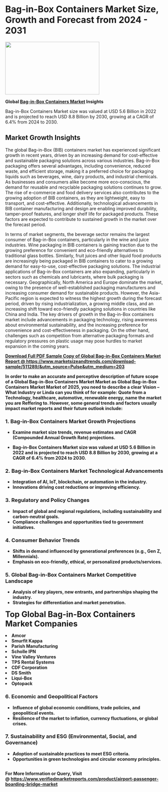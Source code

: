 <H1>Bag-in-Box Containers Market Size, Growth and Forecast from 2024 - 2031</H1><img class="aligncenter size-medium wp-image-584254" src="https://thirdeyenews.in/wp-content/uploads/2024/09/Global-Market-Research-300x168.jpeg" alt="" width="300" height="168" /><p><strong>Global&nbsp;<a href="https://www.marketsizeandtrends.com/download-sample/511289/&amp;utm_source=Pulse&amp;utm_medium=203">Bag-in-Box Containers Market</a> Insights</strong></p><p>Bag-in-Box Containers Market size was valued at USD 5.6 Billion in 2022 and is projected to reach USD 8.8 Billion by 2030, growing at a CAGR of 6.4% from 2024 to 2030.</p><p><h2>Market Growth Insights</h2> <p>The global Bag-in-Box (BIB) containers market has experienced significant growth in recent years, driven by an increasing demand for cost-effective and sustainable packaging solutions across various industries. Bag-in-Box packaging offers several advantages, including convenience, reduced waste, and efficient storage, making it a preferred choice for packaging liquids such as beverages, wine, dairy products, and industrial chemicals. As businesses and consumers alike become more eco-conscious, the demand for reusable and recyclable packaging solutions continues to grow. The rise of e-commerce and food delivery services also contributes to the growing adoption of BIB containers, as they are lightweight, easy to transport, and cost-effective. Additionally, technological advancements in BIB container manufacturing and design are enabling improved durability, tamper-proof features, and longer shelf life for packaged products. These factors are expected to contribute to sustained growth in the market over the forecast period.</p> <p><strong><a href="#"></a></strong></p> <p>In terms of market segments, the beverage sector remains the largest consumer of Bag-in-Box containers, particularly in the wine and juice industries. Wine packaging in BIB containers is gaining traction due to the growing preference for convenient and eco-friendly alternatives to traditional glass bottles. Similarly, fruit juices and other liquid food products are increasingly being packaged in BIB containers to cater to a growing demand for easy-to-use, cost-effective packaging solutions. The industrial applications of Bag-in-Box containers are also expanding, particularly in sectors such as chemicals and lubricants, where bulk packaging is necessary. Geographically, North America and Europe dominate the market, owing to the presence of well-established packaging manufacturers and increasing consumer demand for sustainable products. However, the Asia-Pacific region is expected to witness the highest growth during the forecast period, driven by rising industrialization, a growing middle class, and an increasing shift toward eco-friendly packaging solutions in countries like China and India. The key drivers of growth in the Bag-in-Box containers market include advancements in packaging technology, rising awareness about environmental sustainability, and the increasing preference for convenience and cost-effectiveness in packaging. On the other hand, challenges such as competition from alternative packaging formats and regulatory pressures on plastic usage may pose hurdles to market expansion in the coming years. <p><strong><a href="#"></p><p><span class=""><strong>Download Full PDF Sample Copy of Global Bag-in-Box Containers Market Report</strong> @ <a href="https://www.marketsizeandtrends.com/download-sample/511289/&amp;utm_source=Pulse&amp;utm_medium=203" target="_blank">https://www.marketsizeandtrends.com/download-sample/511289/&amp;utm_source=Pulse&amp;utm_medium=203</a></span></p><p>In order to make an accurate and perceptive description of future scope of a Global&nbsp;Bag-in-Box Containers Market Market as Global&nbsp;Bag-in-Box Containers Market Market of 2025, you need to describe a clear Vision &ndash; What Industry or Linda can you think of for example: Quote from a Technology, healthcare, automotive, renewable energy, name the market you are Reffering to. However, some general trends and factors usually impact market reports and their future outlook include:</p><h3>1.&nbsp;<strong>Bag-in-Box Containers Market Growth Projections</strong></h3><ul><li>Examine market size trends, revenue estimates and CAGR (Compounded Annual Growth Rate) projections.</li><li><p>Bag-in-Box Containers Market size was valued at USD 5.6 Billion in 2022 and is projected to reach USD 8.8 Billion by 2030, growing at a CAGR of 6.4% from 2024 to 2030.</p></li></ul><h3>2.&nbsp;<strong>Bag-in-Box Containers Market Technological Advancements</strong></h3><ul><li>Integration of AI, IoT, blockchain, or automation in the industry.</li><li>Innovations driving cost reductions or improving efficiency.</li></ul><h3>3.&nbsp;<strong>Regulatory and Policy Changes</strong></h3><ul><li>Impact of global and regional regulations, including sustainability and carbon-neutral goals.</li><li>Compliance challenges and opportunities tied to government initiatives.</li></ul><h3>4.&nbsp;<strong>Consumer Behavior Trends</strong></h3><ul><li>Shifts in demand influenced by generational preferences (e.g., Gen Z, Millennials).</li><li>Emphasis on eco-friendly, ethical, or personalized products/services.</li></ul><h3>5.&nbsp;<strong>Global Bag-in-Box Containers Market Competitive Landscape</strong></h3><ul><li>Analysis of key players, new entrants, and partnerships shaping the industry.</li><li>Strategies for differentiation and market penetration.</li></ul><p data-pm-slice="1 1 []"><span style="color: inherit; font-family: inherit; font-size: 25px;">Top Global Bag-in-Box Containers Market Companies</span></p><div class="" data-test-id=""><p><li>Amcor</li><li> Smurfit Kappa</li><li> Parish Manufacturing</li><li> Scholle IPN</li><li> Vine Valley Ventures</li><li> TPS Rental Systems</li><li> CDF Corporation</li><li> DS Smith</li><li> Liqui-Box</li><li> Optopack</li></p></div><h3>6.&nbsp;<strong>Economic and Geopolitical Factors</strong></h3><ul><li>Influence of global economic conditions, trade policies, and geopolitical events.</li><li>Resilience of the market to inflation, currency fluctuations, or global crises.</li></ul><h3>7.&nbsp;<strong>Sustainability and ESG (Environmental, Social, and Governance)</strong></h3><ul><li>Adoption of sustainable practices to meet ESG criteria.</li><li>Opportunities in green technologies and circular economy principles.</li></ul><h2><strong style="font-size: 14px;">For More Information or Query, Visit @&nbsp;</strong><a style="background-color: #ffffff; font-size: 14px;" href="https://www.marketsizeandtrends.com/report/bag-in-box-containers-market/" target="_blank">https://www.verifiedmarketreports.com/product/airport-passenger-boarding-bridge-market</a></h2>
